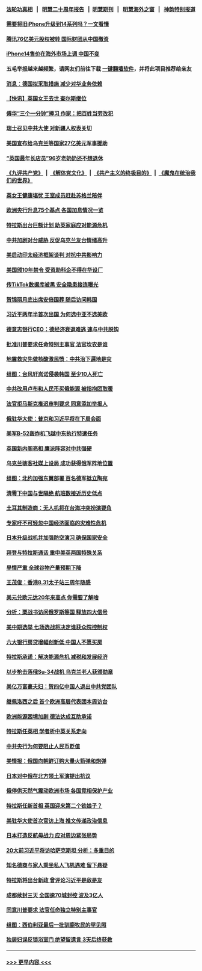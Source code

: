 #### [法轮功真相](https://github.com/gfw-breaker/truth/blob/master/README.md?t=0) &nbsp;&nbsp;|&nbsp;&nbsp; [明慧二十周年报告](https://github.com/gfw-breaker/mh-reports/blob/master/README.md?t=0) &nbsp;&nbsp;|&nbsp;&nbsp;[明慧期刊](https://github.com/gfw-breaker/mh-qikan) &nbsp;&nbsp;|&nbsp;&nbsp; [明慧海外之窗](https://github.com/gfw-breaker/mh-news/blob/master/README.md?t=0) &nbsp;&nbsp;|&nbsp;&nbsp; [神韵特别报道](https://github.com/gfw-breaker/mh-news/blob/master/shenyun.md?t=0)
#### [需要将旧iPhone升级到14系列吗？一文看懂](../pages/nsc418/n13820414.md?t=09091801) 
#### [腾讯76亿美元股权被转 国际财团从中国撤资](../pages/nsc418/n13820286.md?t=09091801) 
#### [iPhone14售价在海外市场上调 中国不变](../pages/nsc418/n13820296.md?t=09091801) 
#### 五毛举报越来越频繁，请网友们前往下载 [一键翻墙软件](https://github.com/gfw-breaker/ssr-accounts)，并将此项目推荐给亲友
#### [消息：德国拟采取措施 减少对华业务依赖](../pages/nsc418/n13820258.md?t=09091801) 
#### [【快讯】英国女王去世 查尔斯继位](../pages/nsc418/n13820279.md?t=09091801) 
#### [傅华“三个一分钟”捧习 作家：把百姓当劳改犯](../pages/nsc418/n13820089.md?t=09091801) 
#### [瑞士召见中共大使 对新疆人权表关切](../pages/nsc418/n13820200.md?t=09091801) 
#### [美国宣布给乌克兰等国家27亿美元军事援助](../pages/nsc418/n13820237.md?t=09091801) 
#### [“英国最年长店员”96岁老奶奶还不想退休](../pages/nsc418/n13819912.md?t=09091801) 
#### [《九评共产党》](https://github.com/begood0513/9ping.md/blob/master/README.md) &nbsp;|&nbsp; [《解体党文化》](../../../../jtdwh.md/blob/master/README.md)  &nbsp;|&nbsp; [《共产主义的终极目的》](../../../../gczydzjmd.md/blob/master/README.md) &nbsp;|&nbsp; [《魔鬼在统治我们的世界》](../../../../mgztzwmdsj.md/blob/master/README.md) 
#### [英女王健康堪忧 王室成员赶赴苏格兰陪伴](../pages/nsc418/n13820223.md?t=09091801) 
#### [欧洲央行升息75个基点 各国加息情况一览](../pages/nsc418/n13820185.md?t=09091801) 
#### [特拉斯出台巨额计划 助英家庭应对能源危机](../pages/nsc418/n13820087.md?t=09091801) 
#### [中共加剧对台威胁 反促乌克兰友台情绪高升](../pages/nsc418/n13819946.md?t=09091801) 
#### [美启动印太经济框架谈判 对抗中共影响力](../pages/nsc418/n13819753.md?t=09091801) 
#### [美国颁10年禁令 受资助科企不得在华设厂](../pages/nsc418/n13819710.md?t=09091801) 
#### [传TikTok数据库被黑 安全隐患接连曝光](../pages/nsc418/n13819725.md?t=09091801) 
#### [贺锦丽月底出席安倍国葬 随后访问韩国](../pages/nsc418/n13819565.md?t=09091801) 
#### [习近平两年半首次出国 为何选中亚不选美欧](../pages/nsc418/n13819361.md?t=09091801) 
#### [德意志银行CEO：德经济衰退难逃 速与中共脱钩](../pages/nsc418/n13819503.md?t=09091801) 
#### [批准川普要求任命特别主事官 法官坎农是谁](../pages/nsc418/n13819421.md?t=09091801) 
#### [地震救灾先做核酸激民愤：中共治下遍地是灾](../pages/nsc418/n13819273.md?t=09091801) 
#### [组图：台风轩岚诺侵袭韩国 至少10人死亡](../pages/nsc418/n13819143.md?t=09091801) 
#### [中共改用卢布和人民币买俄能源 被指抱团取暖](../pages/nsc418/n13819425.md?t=09091801) 
#### [法官拒马斯克推迟审判要求 同意添加举报人](../pages/nsc418/n13819369.md?t=09091801) 
#### [俄驻华大使：普京和习近平将在下周会面](../pages/nsc418/n13819344.md?t=09091801) 
#### [美军B-52轰炸机飞越中东执行特遣任务](../pages/nsc418/n13819198.md?t=09091801) 
#### [英国新内阁亮相 鹰派阵容对中共强硬](../pages/nsc418/n13819202.md?t=09091801) 
#### [乌克兰骇客社媒上设局 成功获得俄军阵地位置](../pages/nsc418/n13818964.md?t=09091801) 
#### [组图：北约加强东翼部署 百名德军抵立陶宛](../pages/nsc418/n13818476.md?t=09091801) 
#### [清零下中国与世隔绝 航班数接近历史低点](../pages/nsc418/n13819052.md?t=09091801) 
#### [土耳其制造商：无人机将在台海冲突扮演要角](../pages/nsc418/n13819040.md?t=09091801) 
#### [专家吁不可轻忽中国经济面临的灾难性危机](../pages/nsc418/n13818967.md?t=09091801) 
#### [日本升级战机并加强防空演习 确保国家安全](../pages/nsc418/n13818955.md?t=09091801) 
#### [拜登与特拉斯通话 重申美英两国特殊关系](../pages/nsc418/n13818789.md?t=09091801) 
#### [旱情严重 全球谷物产量预期下降](../pages/nsc418/n13818881.md?t=09091801) 
#### [王茂俊：香港8.31太子站三周年随感](../pages/nsc418/n13818741.md?t=09091801) 
#### [美元兑欧元达20年来高点 你需要了解啥](../pages/nsc418/n13818733.md?t=09091801) 
#### [分析：栗战书访问俄罗斯等国 释放四大信号](../pages/nsc418/n13818785.md?t=09091801) 
#### [美中期选举 七场选战将决定谁获众院控制权](../pages/nsc418/n13818686.md?t=09091801) 
#### [六大银行房贷增幅创新低 中国人不愿买房](../pages/nsc418/n13818529.md?t=09091801) 
#### [特拉斯承诺：解决能源危机 减税和发展经济](../pages/nsc418/n13818630.md?t=09091801) 
#### [以步枪击落俄Su-34战机 乌克兰老人获颁勋章](../pages/nsc418/n13818407.md?t=09091801) 
#### [美亿万富豪夫妇：贺四亿中国人退出中共党团队](../pages/nsc418/n13818547.md?t=09091801) 
#### [继佩洛西之后 首个欧洲高层代表团本周访台](../pages/nsc418/n13818598.md?t=09091801) 
#### [欧洲能源困境加剧 德法达成互助承诺](../pages/nsc418/n13818531.md?t=09091801) 
#### [特拉斯任英相 学者析中英关系走向](../pages/nsc418/n13818460.md?t=09091801) 
#### [中共央行为何要阻止人民币贬值](../pages/nsc418/n13818383.md?t=09091801) 
#### [美情报：俄国向朝鲜订购大量火箭弹和炮弹](../pages/nsc418/n13818337.md?t=09091801) 
#### [日本对中俄在北方领土军演提出抗议](../pages/nsc418/n13818197.md?t=09091801) 
#### [俄停供天然气震动欧洲市场 各国竞相保护产业](../pages/nsc418/n13818096.md?t=09091801) 
#### [特拉斯任新首相 英国迎来第二个铁娘子？](../pages/nsc418/n13817951.md?t=09091801) 
#### [美驻华大使首次官访上海 推文传递政治信息](../pages/nsc418/n13818046.md?t=09091801) 
#### [日本打造反航母战力 应对周边紧张局势](../pages/nsc418/n13818031.md?t=09091801) 
#### [20大前习近平将访哈萨克斯坦 分析：多重目的](../pages/nsc418/n13817976.md?t=09091801) 
#### [知名德商与家人乘坐私人飞机遇难 留下悬疑](../pages/nsc418/n13817848.md?t=09091801) 
#### [特拉斯将出台新政 曾评论习近平是敌是友](../pages/nsc418/n13817860.md?t=09091801) 
#### [成都续封三天 全国逾70城封控 波及3亿人](../pages/nsc418/n13817809.md?t=09091801) 
#### [同意川普要求 法官任命独立特别主事官](../pages/nsc418/n13817972.md?t=09091801) 
#### [组图：西伯利亚最后一批驯鹿牧民的罕见照](../pages/nsc418/n13817642.md?t=09091801) 
#### [独居妇误反锁浴室门 绝望留遗言 3天后终获救](../pages/nsc418/n13817620.md?t=09091801) 

----
#### [ >>> 更早内容 <<< ](../indexes/nsc418-earlier.md)
